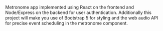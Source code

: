 Metronome app implemented using React on the frontend and Node/Express on the backend for user authentication. Additionally this project will make you use of Bootstrap 5 for styling and the web audio API for precise event scheduling in the metronome component.
